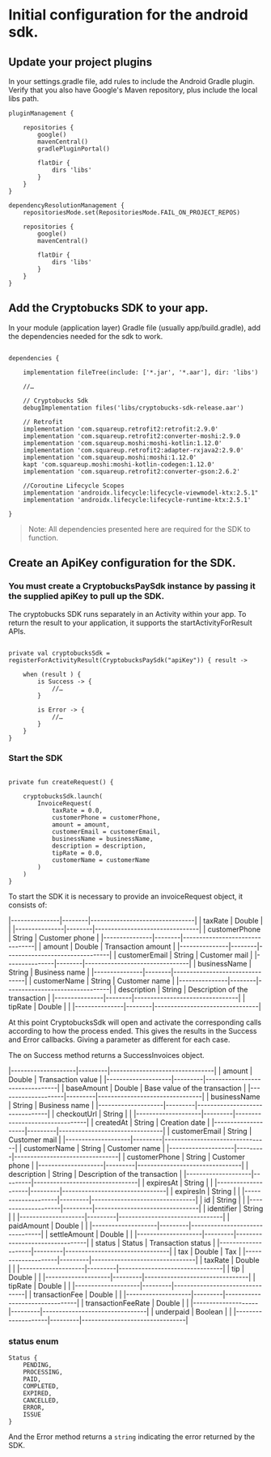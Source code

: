 # Initial configuration for the android sdk.

## Update your project plugins

In your settings.gradle file, add rules to include the Android Gradle plugin. Verify that you also have Google's Maven repository, plus include the local libs path.

```
pluginManagement {

	repositories {
		google()
		mavenCentral()
		gradlePluginPortal()

		flatDir {
			dirs 'libs'
		}
	}
}

dependencyResolutionManagement {
	repositoriesMode.set(RepositoriesMode.FAIL_ON_PROJECT_REPOS)

	repositories {
		google()
		mavenCentral()

		flatDir {
			dirs 'libs'
		}
	}
}

```

## Add the Cryptobucks SDK to your app.

In your module (application layer) Gradle file (usually app/build.gradle), add the dependencies needed for the sdk to work.

```

dependencies {

	implementation fileTree(include: ['*.jar', '*.aar'], dir: 'libs')

	//…

	// Cryptobucks Sdk
	debugImplementation files('libs/cryptobucks-sdk-release.aar')

	// Retrofit
	implementation 'com.squareup.retrofit2:retrofit:2.9.0'
	implementation 'com.squareup.retrofit2:converter-moshi:2.9.0
	implementation 'com.squareup.moshi:moshi-kotlin:1.12.0'
	implementation 'com.squareup.retrofit2:adapter-rxjava2:2.9.0'
	implementation 'com.squareup.moshi:moshi:1.12.0'
	kapt 'com.squareup.moshi:moshi-kotlin-codegen:1.12.0'
	implementation 'com.squareup.retrofit2:converter-gson:2.6.2'

	//Coroutine Lifecycle Scopes
	implementation 'androidx.lifecycle:lifecycle-viewmodel-ktx:2.5.1"
	implementation 'androidx.lifecycle:lifecycle-runtime-ktx:2.5.1'

}

```
> Note: All dependencies presented here are required for the SDK to function.

## Create an ApiKey configuration for the SDK.

### You must create a CryptobucksPaySdk instance by passing it the supplied apiKey to pull up the SDK.

The cryptobucks SDK runs separately in an Activity within your app. To return the result to your application, it supports the startActivityForResult APIs.

```

private val cryptobucksSdk = registerForActivityResult(CryptobucksPaySdk("apiKey")) { result ->

	when (result ) {
		is Success -> {
			//…
		}

		is Error -> {
			//…
		}
	}
}

```

### Start the SDK

```

private fun createRequest() {

	cryptobucksSdk.launch(
		InvoiceRequest(
			taxRate = 0.0,
			customerPhone = customerPhone,
			amount = amount,
			customerEmail = customerEmail,
			businessName = businessName,
			description = description,
			tipRate = 0.0,
			customerName = customerName
		)
	)
}

```

To start the SDK it is necessary to provide an invoiceRequest object, it consists of:

|---------------|--------|--------------------------------|
|    taxRate    | Double |                                |
|---------------|--------|--------------------------------|
| customerPhone | String |         Customer phone         |
|---------------|--------|--------------------------------|
|    amount     | Double |       Transaction amount       |
|---------------|--------|--------------------------------|
| customerEmail | String |         Customer mail          |
|---------------|--------|--------------------------------|
| businessName  | String |          Business name         |
|---------------|--------|--------------------------------|
| customerName  | String |         Customer name          |
|---------------|--------|--------------------------------|
|  description  | String | Description of the transaction |
|---------------|--------|--------------------------------|
|    tipRate    | Double |                                |
|---------------|--------|--------------------------------|

At this point CryptobucksSdk will open and activate the corresponding calls according to how the process ended. This gives the results in the Success and Error callbacks. Giving a parameter as different for each case.

The on Success method returns a SuccessInvoices object.

|--------------------|---------|--------------------------------|
|    amount          | Double  |        Transaction value       |
|--------------------|---------|--------------------------------|
| baseAmount         | Double  | Base value of the transaction  |
|--------------------|---------|--------------------------------|
| businessName       | String  |         Business name          |
|--------------------|---------|--------------------------------|
| checkoutUrl        | String  |                                |
|--------------------|---------|--------------------------------|
| createdAt          | String  |         Creation date          |
|--------------------|---------|--------------------------------|
| customerEmail      | String  |         Customer mail          |
|--------------------|---------|--------------------------------|
| customerName       | String  |         Customer name          |
|--------------------|---------|--------------------------------|
| customerPhone      | String  |         Customer phone         |
|--------------------|---------|--------------------------------|
|  description       | String  | Description of the transaction |
|--------------------|---------|--------------------------------|
|    expiresAt       | String  |                                |
|--------------------|---------|--------------------------------|
|    expiresIn       | String  |                                |
|--------------------|---------|--------------------------------|
|    id              | String  |                                |
|--------------------|---------|--------------------------------|
|     identifier     | String  |                                |
|--------------------|---------|--------------------------------|
|     paidAmount     | Double  |                                |
|--------------------|---------|--------------------------------|
|    settleAmount    | Double  |                                |
|--------------------|---------|--------------------------------|
|    status          | Status  |       Transaction status       |
|--------------------|---------|--------------------------------|
|    tax             | Double  |              Tax               |
|--------------------|---------|--------------------------------|
|    taxRate         | Double  |                                |
|--------------------|---------|--------------------------------|
|    tip             | Double  |                                |
|--------------------|---------|--------------------------------|
|    tipRate         | Double  |                                |
|--------------------|---------|--------------------------------|
|   transactionFee   | Double  |                                |
|--------------------|---------|--------------------------------|
| transactionFeeRate | Double  |                                |
|--------------------|---------|--------------------------------|
| underpaid          | Boolean |                                |
|--------------------|---------|--------------------------------|

### status enum

```
Status {
    PENDING, 
	PROCESSING, 
	PAID, 
	COMPLETED, 
	EXPIRED, 
	CANCELLED, 
	ERROR,
	ISSUE
}

```

And the Error method returns a `string` indicating the error returned by the SDK.